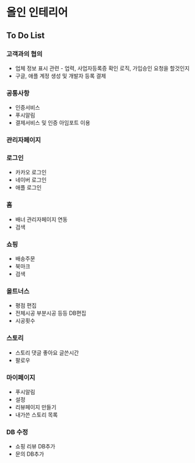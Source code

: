# 올인 인테리어

## To Do List

### 고객과의 협의
* 업체 정보 표시 관련 - 업력, 사업자등록증 확인 로직, 가입승인 요청을 할것인지
* 구글, 애플 계정 생성 및 개발자 등록 결제

### 공통사항
* 인증서비스
* 푸시알림
* 결제서비스 및 인증 아임포트 이용

### 관리자페이지

### 로그인
* 카카오 로그인
* 네이버 로그인
* 애플 로그인

### 홈
* 배너 관리자페이지 연동
* 검색

### 쇼핑
* 배송주문
* 북마크
* 검색

### 올트너스
* 평점 편집
* 전체시공 부분시공 등등 DB편집
* 시공횟수

### 스토리
* 스토리 댓글 좋아요 글쓴시간
* 팔로우

### 마이페이지
* 푸시알림
* 설정
* 리뷰페이지 만들기
* 내가쓴 스토리 목록

### DB 수정
* 쇼핑 리뷰 DB추가
* 문의 DB추가